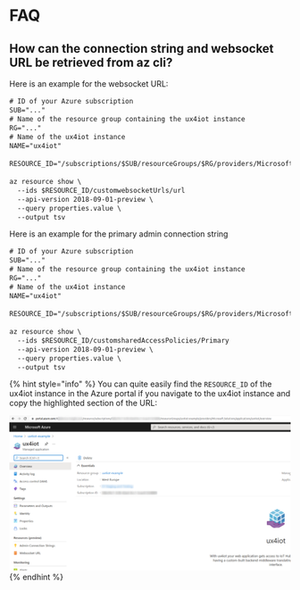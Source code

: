 # FAQ

## How can the connection string and websocket URL be retrieved from az cli?

Here is an example for the websocket URL:

```
# ID of your Azure subscription
SUB="..."
# Name of the resource group containing the ux4iot instance
RG="..."
# Name of the ux4iot instance
NAME="ux4iot"

RESOURCE_ID="/subscriptions/$SUB/resourceGroups/$RG/providers/Microsoft.Solutions/applications/$NAME"

az resource show \
  --ids $RESOURCE_ID/customwebsocketUrls/url
  --api-version 2018-09-01-preview \
  --query properties.value \
  --output tsv
```

Here is an example for the primary admin connection string

```
# ID of your Azure subscription
SUB="..."
# Name of the resource group containing the ux4iot instance
RG="..."
# Name of the ux4iot instance
NAME="ux4iot"

RESOURCE_ID="/subscriptions/$SUB/resourceGroups/$RG/providers/Microsoft.Solutions/applications/$NAME"

az resource show \
  --ids $RESOURCE_ID/customsharedAccessPolicies/Primary
  --api-version 2018-09-01-preview \
  --query properties.value \
  --output tsv
```

{% hint style="info" %}
You can quite easily find the `RESOURCE_ID` of the ux4iot instance in the Azure portal if you navigate to the ux4iot instance and copy the highlighted section of the URL:

![](<../.gitbook/assets/image (5).png>)
{% endhint %}
